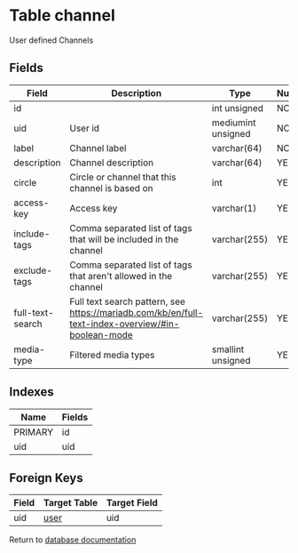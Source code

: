 Table channel
===========

User defined Channels

Fields
------

| Field            | Description                                                                                       | Type               | Null | Key | Default | Extra          |
| ---------------- | ------------------------------------------------------------------------------------------------- | ------------------ | ---- | --- | ------- | -------------- |
| id               |                                                                                                   | int unsigned       | NO   | PRI | NULL    | auto_increment |
| uid              | User id                                                                                           | mediumint unsigned | NO   |     | NULL    |                |
| label            | Channel label                                                                                     | varchar(64)        | NO   |     | NULL    |                |
| description      | Channel description                                                                               | varchar(64)        | YES  |     | NULL    |                |
| circle           | Circle or channel that this channel is based on                                                   | int                | YES  |     | NULL    |                |
| access-key       | Access key                                                                                        | varchar(1)         | YES  |     | NULL    |                |
| include-tags     | Comma separated list of tags that will be included in the channel                                 | varchar(255)       | YES  |     | NULL    |                |
| exclude-tags     | Comma separated list of tags that aren't allowed in the channel                                   | varchar(255)       | YES  |     | NULL    |                |
| full-text-search | Full text search pattern, see https://mariadb.com/kb/en/full-text-index-overview/#in-boolean-mode | varchar(255)       | YES  |     | NULL    |                |
| media-type       | Filtered media types                                                                              | smallint unsigned  | YES  |     | NULL    |                |

Indexes
------------

| Name    | Fields |
| ------- | ------ |
| PRIMARY | id     |
| uid     | uid    |

Foreign Keys
------------

| Field | Target Table | Target Field |
|-------|--------------|--------------|
| uid | [user](help/database/db_user) | uid |

Return to [database documentation](help/database)
